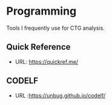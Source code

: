 # Programming
Tools I frequently use for CTG analysis.


## Quick Reference
- URL: https://quickref.me/

## CODELF
- URL :https://unbug.github.io/codelf/
